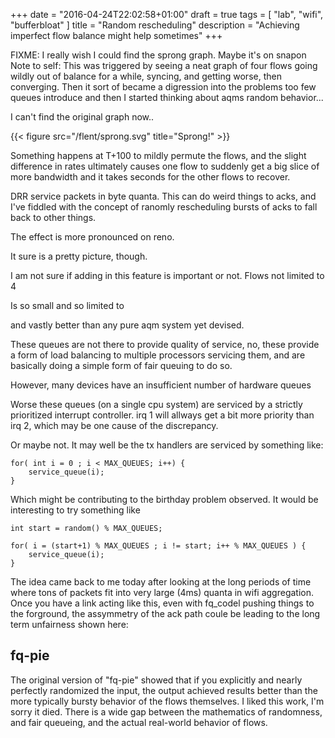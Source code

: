 +++
date = "2016-04-24T22:02:58+01:00"
draft = true
tags = [ "lab", "wifi", "bufferbloat" ]
title = "Random rescheduling"
description = "Achieving imperfect flow balance might help sometimes"
+++

FIXME: I really wish I could find the sprong graph. Maybe it's on snapon
Note to self: This was triggered by seeing a neat graph of four
flows going wildly out of balance for a while, syncing, and
getting worse, then converging. Then it sort of became a digression
into the problems too few queues introduce and then I started thinking
about aqms random behavior...

I can't find the original graph now..

{{< figure src="/flent/sprong.svg" title="Sprong!" >}}

Something happens at T+100 to mildly permute the flows, and the slight 
difference in rates ultimately causes one flow to suddenly get a 
big slice of more bandwidth and it takes seconds for the other flows to
recover.

DRR service packets in byte quanta. This can do weird things to acks, and
I've fiddled with the concept of ranomly rescheduling bursts of acks
to fall back to other things.

The effect is more pronounced on reno.

It sure is a pretty picture, though.

I am not sure if adding in this feature is important or not.
Flows not limited to 4

Is so small and so limited to 

and vastly better than any pure aqm system yet devised.

These queues are not there to provide quality of service, no, these
provide a form of load balancing to multiple processors servicing them,
and are basically doing a simple form of fair queuing to do so.

However, many devices have an insufficient number of hardware queues


Worse these queues (on a single cpu system) are serviced by a strictly prioritized interrupt controller.  irq 1 will allways get a bit more priority than
irq 2, which may be one cause of the discrepancy.

Or maybe not. It may well be the tx handlers are serviced by something like:

```
for( int i = 0 ; i < MAX_QUEUES; i++) {
	service_queue(i);
}
```

Which might be contributing to the birthday problem observed. It would
be interesting to try something like

```
int start = random() % MAX_QUEUES;

for( i = (start+1) % MAX_QUEUES ; i != start; i++ % MAX_QUEUES ) {
	service_queue(i);
}
```

The idea came back to me today after looking at the long periods of time
where tons of packets fit into very large (4ms) quanta in wifi aggregation.
Once you have a link acting like this, even with fq_codel pushing things to
the forground, the assymmetry of the ack path coule be leading to 
the long term unfairness shown here:

## fq-pie

The original version of "fq-pie" showed that if you explicitly and nearly
perfectly randomized the input, the output achieved results better than
the more typically bursty behavior of the flows themselves. I liked this
work, I'm sorry it died. There is a wide gap between the mathematics of
randomness, and fair queueing, and the actual real-world behavior of flows.
